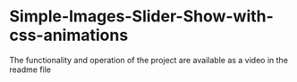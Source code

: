 # Simple-Images-Slider-Show-with-css-animations
The functionality and operation of the project are available as a video in the readme file
